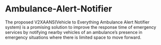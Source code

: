 # Ambulance-Alert-Notifier
The proposed V2XAANS(Vehicle to Everything Ambulance Alert Notifier system) is a promising solution to improve the response time of emergency services by notifying nearby vehicles of an ambulance’s presence in emergency situations where there is limited space to move forward.
